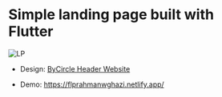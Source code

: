 # Simple landing page built with Flutter

![LP](https://user-images.githubusercontent.com/49003404/118296028-b9688c80-b506-11eb-8f76-9a532167fb5f.PNG)

+ Design: [ByCircle Header Website](https://pixel.buildwithangga.com/details/bycircle-header-website)

+ Demo: https://flprahmanwghazi.netlify.app/

